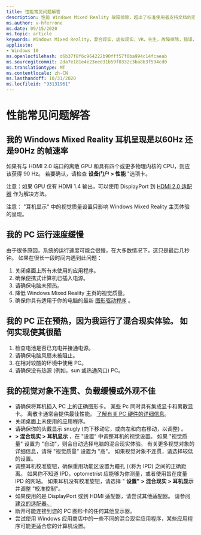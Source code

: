 ```yaml
---
title: 性能常见问题解答
description: 性能 Windows Mixed Reality 故障排除，超出了标准使用者支持文档的范围。
ms.author: v-hferrone
ms.date: 09/15/2020
ms.topic: article
keywords: Windows Mixed Reality，混合现实，虚拟现实，VR，先生，故障排除，错误，帮助，支持，性能
appliesto:
- Windows 10
ms.openlocfilehash: d6b37f8f6c964222b90fff57f0ba994c14fcaeab
ms.sourcegitcommit: 2da7e181e4e23eed31b59f0332c3ba8b3f594cd0
ms.translationtype: MT
ms.contentlocale: zh-CN
ms.lasthandoff: 10/31/2020
ms.locfileid: "93131961"
---
```

# <a name="performance-faqs"></a>性能常见问题解答

## <a name="is-my-windows-mixed-reality-headset-rendering-at-60hz-or-90hz-framerate"></a>我的 Windows Mixed Reality 耳机呈现是以60Hz 还是90Hz 的帧速率

如果有与 HDMI 2.0 端口的离散 GPU 和具有四个或更多物理内核的 CPU，则应该获得 90 Hz。 若要确认，请检查 **设备门户 > 性能** "选项卡。

注意：如果 GPU 仅有 HDMI 1.4 输出，可以使用 DisplayPort 到 [HDMI 2.0 适配器](recommended-adapters-for-windows-mixed-reality-capable-pcs.md) 作为解决方法。

注意： "耳机显示" 中的视觉质量设置只影响 Windows Mixed Reality 主页体验的呈现。

## <a name="my-pc-is-running-slowly"></a>我的 PC 运行速度缓慢

由于很多原因，系统的运行速度可能会很慢，在大多数情况下，这只是最后几秒钟。 如果在很长一段时间内遇到此问题：

1. 关闭桌面上所有未使用的应用程序。
2. 确保便携式计算机已插入电源。
3. 请确保电脑未预热。
4. 降低 Windows Mixed Reality 主页的视觉质量。
5. 确保你具有适用于你的电脑的最新 [图形驱动程序](other-questions.md#my-graphics-driver-isnt-supported-im-getting-graphics-driver-failure-errors) 。

## <a name="my-pc-is-warming-up-as-i-run-the-mixed-reality-experiences-how-do-i-keep-it-cool"></a>我的 PC 正在预热，因为我运行了混合现实体验。 如何实现使其很酷

1. 检查电池是否已充电并接通电源。
2. 请确保电脑风扇未被阻止。
3. 在相对较酷的环境中使用 PC。
4. 请确保没有热源 (例如，sun 或热通风口) PC。

## <a name="my-visuals-are-choppy-load-slowly-or-dont-look-good"></a>我的视觉对象不连贯、负载缓慢或外观不佳

* 请确保将耳机插入 PC 上的正确图形卡。 某些 Pc 同时具有集成显卡和离散显卡。 离散卡通常会提供最佳性能。 [了解有关 PC 硬件的详细信息](windows-mixed-reality-minimum-pc-hardware-compatibility-guidelines.md)。
* 关闭桌面上未使用的应用程序。
* 请确保你的头戴显示 snugly (向下移动它，或向左和向右移动，以调整) 。
* **> 混合现实 > 耳机显示** ，在 "设置" 中调整耳机的视觉设置。 如果 "视觉质量" 设置为 "自动"，则会自动选择电脑的混合现实体验。 有关更多视觉对象的详细信息，请将 "视觉质量" 设置为 "高"。 如果视觉对象不连贯，请选择较低的设置。
* 调整耳机校准旋钮，确保重用功能区设置为瞳孔 (（称为 IPD) 之间的正确距离。 如果你不知道 IPD，optometrist 应能够为你测量，或者使用旨在度量 IPD 的网站。 如果耳机没有校准旋钮，请选择 " **设置" > 混合现实 > 耳机显示** 并调整 "校准控制"。
* 如果使用的是 DisplayPort 或到 HDMI 适配器，请尝试其他适配器。 请参阅 [建议的适配器。](recommended-adapters-for-windows-mixed-reality-capable-pcs.md)
* 断开可能连接到您的 PC 图形卡的任何其他显示器。
* 尝试使用 Windows 应用商店中的一些不同的混合现实应用程序，某些应用程序可能更适合您的计算机设置。

